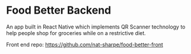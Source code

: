 # Food Better Backend

An app built in React Native which implements QR Scanner technology to help people shop for groceries while on a restrictive diet.

Front end repo: https://github.com/nat-sharpe/food-better-front
